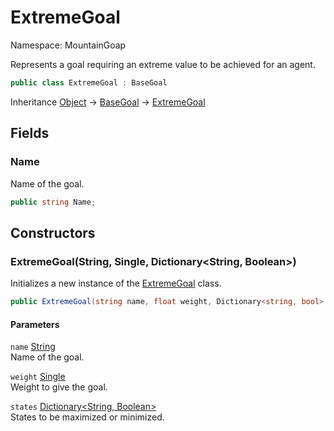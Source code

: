 # ExtremeGoal

Namespace: MountainGoap

Represents a goal requiring an extreme value to be achieved for an agent.

```csharp
public class ExtremeGoal : BaseGoal
```

Inheritance [Object](https://docs.microsoft.com/en-us/dotnet/api/system.object) → [BaseGoal](./mountaingoap.basegoal.md) → [ExtremeGoal](./mountaingoap.extremegoal.md)

## Fields

### **Name**

Name of the goal.

```csharp
public string Name;
```

## Constructors

### **ExtremeGoal(String, Single, Dictionary&lt;String, Boolean&gt;)**

Initializes a new instance of the [ExtremeGoal](./mountaingoap.extremegoal.md) class.

```csharp
public ExtremeGoal(string name, float weight, Dictionary<string, bool> states)
```

#### Parameters

`name` [String](https://docs.microsoft.com/en-us/dotnet/api/system.string)<br>
Name of the goal.

`weight` [Single](https://docs.microsoft.com/en-us/dotnet/api/system.single)<br>
Weight to give the goal.

`states` [Dictionary&lt;String, Boolean&gt;](https://docs.microsoft.com/en-us/dotnet/api/system.collections.generic.dictionary-2)<br>
States to be maximized or minimized.
